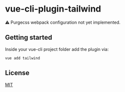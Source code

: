 # vue-cli-plugin-tailwind

:warning: Purgecss webpack configuration not yet implemented.

## Getting started

Inside your vue-cli project folder add the plugin via:
```
vue add tailwind
```

## License

[MIT](https://github.com/forsartis/vue-cli-plugin-tailwind/blob/master/LICENSE)
